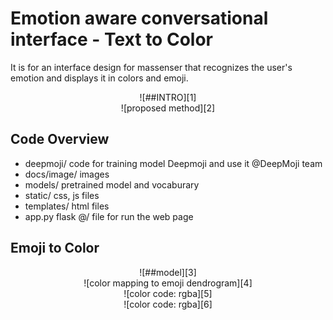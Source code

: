 # Emotion aware conversational interface - Text to Color
It is for an interface design for massenser that recognizes the user's emotion and displays it in colors and emoji.

<center>![##INTRO][1]</center>
<center>![proposed method][2]</center>

## Code Overview
- deepmoji/
code for training model Deepmoji and use it @DeepMoji team
- docs/image/
images
- models/
pretrained model and vocaburary
- static/
css, js files
- templates/
html files
- app.py
flask @/ file for run the web page

## Emoji to Color
<center>![##model][3]</center>
<center>![color mapping to emoji dendrogram][4]</center>
<center>![color code: rgba][5]</center>
<center>![color code: rgba][6]</center>


[1]: 450x0//https://github.com/minh364/jejuDLcamp_emotion/blob/master/docs/image/1.png
[2]: https://github.com/minh364/jejuDLcamp_emotion/blob/master/docs/image/2.png
[3]: https://github.com/minh364/jejuDLcamp_emotion/blob/master/docs/image/3.png
[4]: https://github.com/minh364/jejuDLcamp_emotion/blob/master/docs/image/4.png
[5]: https://github.com/minh364/jejuDLcamp_emotion/blob/master/docs/image/5.png
[6]: https://github.com/minh364/jejuDLcamp_emotion/blob/master/docs/image/6.png
